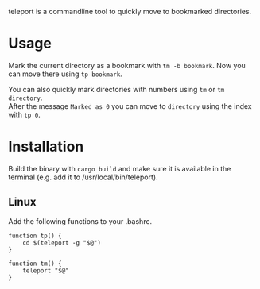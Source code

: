 teleport is a commandline tool to quickly move to bookmarked directories.

# Usage

Mark the current directory as a bookmark with `tm -b bookmark`.
Now you can move there using `tp bookmark`.

You can also quickly mark directories with numbers using `tm` or `tm directory`.\
After the message `Marked as 0` you can move to `directory` using the index with `tp 0`.


# Installation

Build the binary with `cargo build` and make sure it is available in the terminal (e.g. add it to /usr/local/bin/teleport).

## Linux
Add the following functions to your .bashrc.

```
function tp() {
    cd $(teleport -g "$@")
}

function tm() {
    teleport "$@"
}
```
